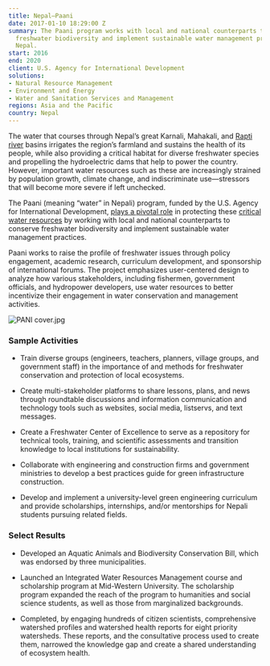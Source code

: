 ```yaml
---
title: Nepal—Paani
date: 2017-01-10 18:29:00 Z
summary: The Paani program works with local and national counterparts to conserve
  freshwater biodiversity and implement sustainable water management practices in
  Nepal.
start: 2016
end: 2020
client: U.S. Agency for International Development
solutions:
- Natural Resource Management
- Environment and Energy
- Water and Sanitation Services and Management
regions: Asia and the Pacific
country: Nepal
---
```


The water that courses through Nepal’s great Karnali, Mahakali, and [Rapti river](https://medium.com/usaid-global-waters/collaboration-for-watershed-conservation-in-nepal-dc0d7c1d031e?fbclid=IwAR1Sn6NagFFnLHUHi48zZFs93-zO0lzB1GbhF3zK537USnhWPFheNRgG_Ik) basins irrigates the region’s farmland and sustains the health of its people, while also providing a critical habitat for diverse freshwater species and propelling the hydroelectric dams that help to power the country. However, important water resources such as these are increasingly strained by population growth, climate change, and indiscriminate use—stressors that will become more severe if left unchecked.

The Paani (meaning “water” in Nepali) program, funded by the U.S. Agency for International Development, [plays a pivotal role](https://medium.com/usaid-global-waters/collaboration-for-watershed-conservation-in-nepal-dc0d7c1d031e) in protecting these [critical water resources](https://medium.com/usaid-global-waters/collaboration-for-watershed-conservation-in-nepal-dc0d7c1d031e) by working with local and national counterparts to conserve freshwater biodiversity and implement sustainable water management practices.

Paani works to raise the profile of freshwater issues through policy engagement, academic research, curriculum development, and sponsorship of international forums. The project emphasizes user-centered design to analyze how various stakeholders, including fishermen, government officials, and hydropower developers, use water resources to better incentivize their engagement in water conservation and management activities.

![PANI cover.jpg](/uploads/PANI%20cover.jpg)

### Sample Activities

* Train diverse groups (engineers, teachers, planners, village groups, and government staff) in the importance of and methods for freshwater conservation and protection of local ecosystems.

* Create multi-stakeholder platforms to share lessons, plans, and news through roundtable discussions and information communication and technology tools such as websites, social media, listservs, and text messages.

* Create a Freshwater Center of Excellence to serve as a repository for technical tools, training, and scientific assessments and transition knowledge to local institutions for sustainability.

* Collaborate with engineering and construction firms and government ministries to develop a best practices guide for green infrastructure construction.

* Develop and implement a university-level green engineering curriculum and provide scholarships, internships, and/or mentorships for Nepali students pursuing related fields.

### Select Results

* Developed an Aquatic Animals and Biodiversity Conservation Bill, which was endorsed by three municipalities.

* Launched an Integrated Water Resources Management course and scholarship program at Mid-Western University. The scholarship program expanded the reach of the program to humanities and social science students, as well as those from marginalized backgrounds.

* Completed, by engaging hundreds of citizen scientists, comprehensive watershed profiles and watershed health reports for eight priority watersheds. These reports, and the consultative process used to create them, narrowed the knowledge gap and create a shared understanding of ecosystem health.